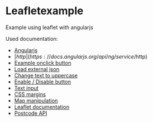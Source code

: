 # Leafletexample
Example using leaflet with angularjs

Used documentation:
* [Angularjs](https://angularjs.org/)
* [$http](https://docs.angularjs.org/api/ng/service/$http)
* [Example onclick button](http://stackoverflow.com/questions/18893497/how-to-call-http-request-on-ng-click-event)
* [Load external json](http://stackoverflow.com/questions/18363961/http-get-in-angular-to-load-external-json)
* [Change text to uppercase](https://docs.angularjs.org/api/ng/filter/uppercase)
* [Enable / Disable button](http://www.w3schools.com/angular/angular_validation.asp)
* [Text input](https://docs.angularjs.org/api/ng/input/input[text])
* [CSS margins](http://www.w3schools.com/css/css_margin.asp)
* [Map manipulation](http://leafletjs.com/reference.html#map-misc-methods)
* [Leaflet documentation](http://leafletjs.com/reference.html)
* [Postcode API](http://www.postcodeapi.nu/)

